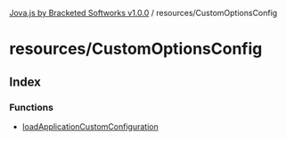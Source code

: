 [Jova.js by Bracketed Softworks v1.0.0](../wiki/modules) / resources/CustomOptionsConfig

# resources/CustomOptionsConfig

## Index

### Functions

- [loadApplicationCustomConfiguration](../wiki/resources.CustomOptionsConfig.Function.loadApplicationCustomConfiguration)
